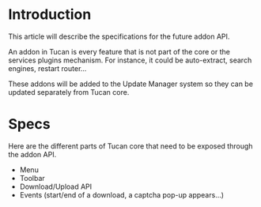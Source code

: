 # Introduction #

This article will describe the specifications for the future addon API.

An addon in Tucan is every feature that is not part of the core or the services plugins mechanism. For instance, it could be auto-extract, search engines, restart router...

These addons will be added to the Update Manager system so they can be updated separately from Tucan core.


# Specs #

Here are the different parts of Tucan core that need to be exposed through the addon API.

  * Menu
  * Toolbar
  * Download/Upload API
  * Events (start/end of a download, a captcha pop-up appears...)